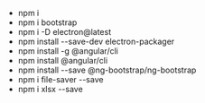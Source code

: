- npm i
- npm i bootstrap
- npm i -D electron@latest
- npm install --save-dev electron-packager
- npm install -g @angular/cli
- npm install @angular/cli
- npm install --save @ng-bootstrap/ng-bootstrap
- npm i file-saver --save
- npm i xlsx --save
